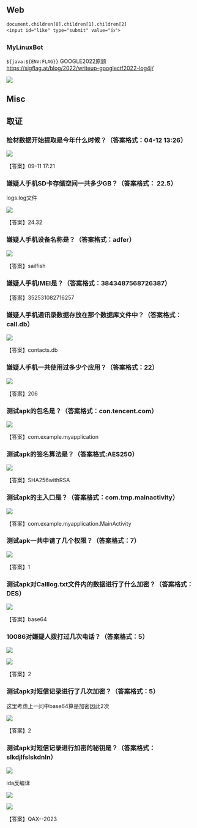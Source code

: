 ## Web
```
document.children[0].children[1].children[2]
<input id="like" type="submit" value="👍">

```
### MyLinuxBot
`${java:${ENV:FLAG}}`
GOOGLE2022原题 
https://sigflag.at/blog/2022/writeup-googlectf2022-log4j/

![](attachments/Pasted%20image%2020230916153204.png)
## Misc

## 取证
### 检材数据开始提取是今年什么时候？（答案格式：04-12 13:26）

![](attachments/Pasted%20image%2020230916174841.png)

【答案】09-11 17:21


### 嫌疑人手机SD卡存储空间一共多少GB？（答案格式： 22.5）

logs.log文件

![](attachments/Pasted%20image%2020230916174422.png)

【答案】24.32

### 嫌疑人手机设备名称是？（答案格式：adfer）


![](attachments/Pasted%20image%2020230916174755.png)

【答案】sailfish

### 嫌疑人手机IMEI是？（答案格式：3843487568726387）

【答案】352531082716257

### 嫌疑人手机通讯录数据存放在那个数据库文件中？（答案格式：call.db）

![](attachments/Pasted%20image%2020230916175033.png)

【答案】contacts.db

### 嫌疑人手机一共使用过多少个应用？（答案格式：22）

![](attachments/Pasted%20image%2020230916175142.png)

【答案】206

### 测试apk的包名是？（答案格式：con.tencent.com）

![](attachments/Pasted%20image%2020230916175328.png)

【答案】com.example.myapplication

### 测试apk的签名算法是？（答案格式:AES250）

![](attachments/Pasted%20image%2020230916175612.png)

【答案】SHA256withRSA

### 测试apk的主入口是？（答案格式：com.tmp.mainactivity）

![](attachments/Pasted%20image%2020230916175704.png)

【答案】com.example.myapplication.MainActivity

### 测试apk一共申请了几个权限？（答案格式：7）

![](attachments/Pasted%20image%2020230916180049.png)

【答案】1

### 测试apk对Calllog.txt文件内的数据进行了什么加密？（答案格式：DES）

![](attachments/Pasted%20image%2020230916175918.png)

【答案】base64

### 10086对嫌疑人拨打过几次电话？（答案格式：5）

![](attachments/Pasted%20image%2020230916180353.png)

![](attachments/Pasted%20image%2020230916180419.png)

【答案】2

### 测试apk对短信记录进行了几次加密？（答案格式：5）

这里考虑上一问中base64算是加密因此2次

![](attachments/Pasted%20image%2020230916180503.png)

【答案】2

### 测试apk对短信记录进行加密的秘钥是？（答案格式：slkdjlfslskdnln）

![](attachments/Pasted%20image%2020230916180634.png)

ida反编译

![](attachments/Pasted%20image%2020230916181544.png)

![](attachments/Pasted%20image%2020230916181141.png)

【答案】QAX--2023

